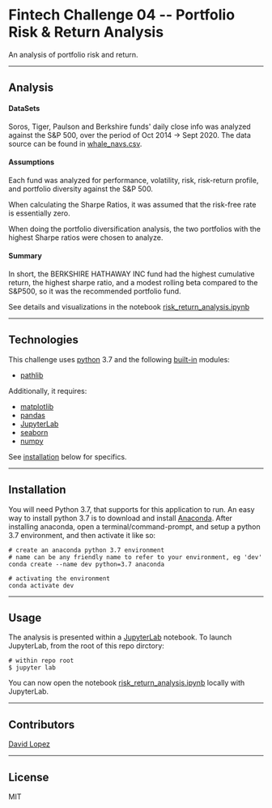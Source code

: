 # Fintech Challenge 04 -- Portfolio Risk & Return Analysis

An analysis of portfolio risk and return.

---

## Analysis 

#### DataSets
Soros, Tiger, Paulson and Berkshire funds' daily close info was analyzed against the S&P 500, over the period of Oct 2014 -> Sept 2020. The data source can be found in [whale_navs.csv](./Resources/whale_navs.csv).


#### Assumptions

Each fund was analyzed for performance, volatility, risk, risk-return profile, and portfolio diversity against the S&P 500. 

When calculating the Sharpe Ratios, it was assumed that the risk-free rate is essentially zero.

When doing the portfolio diversification analysis, the two portfolios with the highest Sharpe ratios were chosen to analyze.

#### Summary

In short, the BERKSHIRE HATHAWAY INC fund had the highest cumulative return, the highest sharpe ratio, and a modest rolling beta compared to the S&P500, so it was the recommended portfolio fund.

See details and visualizations in the notebook [risk_return_analysis.ipynb](./risk_return_analysis.ipynb)

---

## Technologies

This challenge uses [python](https://www.python.org/) 3.7 and the following [built-in](https://docs.python.org/3/py-modindex.html) modules:
- [pathlib](https://docs.python.org/3/library/pathlib.html#module-pathlib)

Additionally, it requires:
- [matplotlib](https://matplotlib.org/)
- [pandas](https://pandas.pydata.org/)
- [JupyterLab](https://jupyterlab.readthedocs.io/en/stable/)
- [seaborn](https://seaborn.pydata.org/tutorial.html)
- [numpy](https://numpy.org/)

See [installation](#installation) below for specifics.

---

## Installation

You will need Python 3.7, that supports for this application to run. An easy way to install python 3.7 is to download and install [Anaconda](https://www.anaconda.com/products/individual). After installing anaconda, open a terminal/command-prompt, and setup a python 3.7 environment, and then activate it like so:

```
# create an anaconda python 3.7 environment
# name can be any friendly name to refer to your environment, eg 'dev'
conda create --name dev python=3.7 anaconda

# activating the environment
conda activate dev
```

---

## Usage

The analysis is presented within a [JupyterLab](https://jupyterlab.readthedocs.io/en/stable/) notebook. To launch JupyterLab, from the root of this repo dirctory:

```
# within repo root 
$ jupyter lab
```
You can now open the notebook [risk_return_analysis.ipynb](./risk_return_analysis.ipynb) locally with JupyterLab.

---

## Contributors

[David Lopez](https://github.com/sububer)

---

## License

MIT